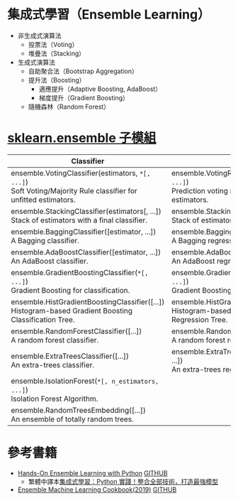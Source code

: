 # 集成式學習（Ensemble Learning）
- 非生成式演算法
  - 投票法（Voting）
  - 堆疊法（Stacking）
- 生成式演算法
  - 自助聚合法（Bootstrap Aggregation）
  - 提升法（Boosting）
    - 適應提升（Adaptive Boosting, AdaBoost）
    - 梯度提升（Gradient Boosting）
  - 隨機森林（Random Forest）

# [sklearn.ensemble 子模組](https://scikit-learn.org/stable/modules/classes.html#module-sklearn.ensemble)

| Classifier | Regressor |
| ------ | -------|
| ensemble.VotingClassifier(estimators, `*[, ...]`) <br>Soft Voting/Majority Rule classifier for unfitted estimators.| ensemble.VotingRegressor(estimators, `*[, ...]`)<br>Prediction voting regressor for unfitted estimators.|
| ensemble.StackingClassifier(estimators[, ...])<br> Stack of estimators with a final classifier.| ensemble.StackingRegressor(estimators[, ...])<br> Stack of estimators with a final regressor.|
| ensemble.BaggingClassifier([estimator, ...])<br> A Bagging classifier.| ensemble.BaggingRegressor([estimator, ...])<br> A Bagging regressor.|
| ensemble.AdaBoostClassifier([estimator, ...]) <br> An AdaBoost classifier.| ensemble.AdaBoostRegressor([estimator, ...]) <br> An AdaBoost regressor.|
| ensemble.GradientBoostingClassifier(`*[, ...]`) <br>Gradient Boosting for classification.|ensemble.GradientBoostingRegressor(`*[, ...]`) <br>Gradient Boosting for regression.|
|ensemble.HistGradientBoostingClassifier([...])<br> Histogram-based Gradient Boosting Classification Tree.| ensemble.HistGradientBoostingRegressor([...]) <br>Histogram-based Gradient Boosting Regression Tree. |
| ensemble.RandomForestClassifier([...]) <br> A random forest classifier.| ensemble.RandomForestRegressor([...]) <br> A random forest regressor.| 
|  ensemble.ExtraTreesClassifier([...]) <br>An extra-trees classifier.| ensemble.ExtraTreesRegressor([n_estimators, ...])<br>  An extra-trees regressor.|
| ensemble.IsolationForest(`*[, n_estimators, ...]`) <br> Isolation Forest Algorithm.|||
|ensemble.RandomTreesEmbedding([...])<br> An ensemble of totally random trees.|||



# 參考書籍
- [Hands-On Ensemble Learning with Python](https://www.packtpub.com/product/hands-on-ensemble-learning-with-python/9781789612851) [GITHUB](https://github.com/PacktPublishing/Hands-On-Ensemble-Learning-with-Python)
  - 繁體中譯本[集成式學習：Python 實踐！整合全部技術，打造最強模型](https://www.tenlong.com.tw/products/9789863126942?list_name=srh)
- [Ensemble Machine Learning Cookbook(2019)](https://www.packtpub.com/product/ensemble-machine-learning-cookbook/9781789136609) [GITHUB](https://github.com/PacktPublishing/Ensemble-Machine-Learning-Cookbook)
